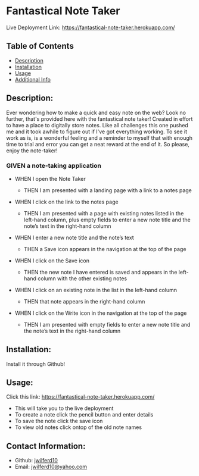 # Fantastical Note Taker

  Live Deployment Link: https://fantastical-note-taker.herokuapp.com/
  
  ## Table of Contents 
  - [Description](#description)
  - [Installation](#installation)
  - [Usage](#usage)
  - [Additional Info](#additional-info)

  ## Description:
  Ever wondering how to make a quick and easy note on the web? Look no further, that's provided here with the fantastical note taker! Created in effort to have a place to digitally store notes. Like all challenges this one pushed me and it took awhile to figure out if I've got everything working. To see it work as is, is a wonderful feeling and a reminder to myself that with enough time to trial and error you can get a neat reward at the end of it. So please, enjoy the note-taker!
  
### GIVEN a note-taking application
 - WHEN I open the Note Taker
   - THEN I am presented with a landing page with a link to a notes page
   
 - WHEN I click on the link to the notes page
   - THEN I am presented with a page with existing notes listed in the left-hand column, plus empty fields to enter a new note title and the note’s text in the right-hand column
 
 - WHEN I enter a new note title and the note’s text
   - THEN a Save icon appears in the navigation at the top of the page
 
 - WHEN I click on the Save icon
   - THEN the new note I have entered is saved and appears in the left-hand column with the other existing notes
 
 - WHEN I click on an existing note in the list in the left-hand column
   - THEN that note appears in the right-hand column
 
 - WHEN I click on the Write icon in the navigation at the top of the page
   - THEN I am presented with empty fields to enter a new note title and the note’s text in the right-hand column

  ## Installation:
  Install it through Github!

  ## Usage:
  Click this link: https://fantastical-note-taker.herokuapp.com/
  - This will take you to the live deployment
  - To create a note click the pencil button and enter details
  - To save the note click the save icon
  - To view old notes click ontop of the old note names
  
  ## Contact Information:
  - Github: [jwilferd10](https://github.com/jwilferd10)
  - Email: jwilferd10@yahoo.com 
  
